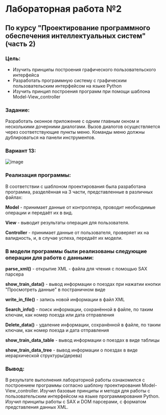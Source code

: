 # Лабораторная работа №2 #
## По курсу "Проектирование программного обеспечения интеллектуальных систем"(часть 2)

### Цель:
- Изучить принципы построения графического пользовательского интерфейса
- Разработать программную систему с графическим пользовательским интерфейсом на языке Python
- Изучить принцип построения программ при помощи шаблона Model-View_controller

### Задание:
Разработать оконное приложение с одним главным окном и несколькими дочерними диалогами. Вызов диалогов осуществляется через соответствующие пункты меню. Команды меню должны дублироваться на панели инструментов. 


### Вариант 13: 

![image](https://github.com/MarkGfrv/ppois-2-2024/assets/113544592/778baeb6-65e9-4a71-a51d-20345e3f778a)



### Реализация программы:
В соответствии с шаблоном проектирования была разработана программа, разделённая на 3 части, представленные в различных файлах:

**Model** - принимает данные от контроллера, проводит необходимые операции и передаёт их в вид.

**View** - выводит результаты операция для пользователя.

**Controller** - принимает данные от пользователя, проверяет их на валидность, и, в случае успеха, передаёт их модели.


### В модели программы были реализованы следующие операции для работв с данными:

**parse_xml()** - открытие XML - файла для чтения с помощью SAX парсера

**show_train_data()** - вывод информации о поездах при нажатии кнопки "Просмотреть данные" в постраничном виде

**write_in_file()** - запись новой информации в файл XML

**Search_info()** - поиск информации, сохранённой в файле, по таким ключам, как номер поезда или дата отправления

**Delete_data()** - удаление информации, сохранённой в файле, по таким ключам, как номер поезда и дата отправления

**show_train_data_table** - вывод информации о поездах в виде таблицы

**show_train_data_tree** - вывод информации о поездах в виде иерархической структуры(дерева)


### Вывод:

В результате выполнения лабораторной работы ознакомился с построением программы согласно шаблону проектирования Model-View_controller. Изучил базовые принципы и методя для работы с пользовательским интерфейсом на языке программирования Python. Изучил принципы работы с SAX и DOM парсерами, с форматом представления данных XML.
